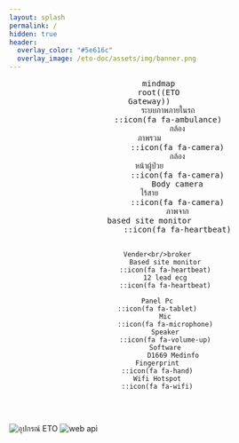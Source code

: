 ```yaml
---
layout: splash
permalink: /
hidden: true
header:
  overlay_color: "#5e616c"
  overlay_image: /eto-doc/assets/img/banner.png
---
```

<div align="center">
  <pre class="mermaid">
    mindmap
    root((ETO<br/>Gateway))
        ระบบภาพภายในรถ
        ::icon(fa fa-ambulance)
            กล้อง<br/>ภาพรวม
            ::icon(fa fa-camera)
            กล้อง<br/>หน้าผู้ป่วย
            ::icon(fa fa-camera)
            Body camera<br/>ไร้สาย
            ::icon(fa fa-camera)
            ภาพจาก<br/>based site monitor
            ::icon(fa fa-heartbeat)
            
        Vender<br/>broker
            Based site monitor
            ::icon(fa fa-heartbeat)
            12 lead ecg
            ::icon(fa fa-heartbeat)

        Panel Pc
        ::icon(fa fa-tablet)
            Mic
            ::icon(fa fa-microphone)
            Speaker
            ::icon(fa fa-volume-up)
            Software
                D1669 Medinfo
        Fingerprint
        ::icon(fa fa-hand)
        Wifi Hotspot
        ::icon(fa fa-wifi)
        
  </pre>
</div>

![อุปกรณ์ ETO](/eto-doc/assets/img/eto-device.png)
![web api](/eto-doc/assets/img/eto-web-api.png)